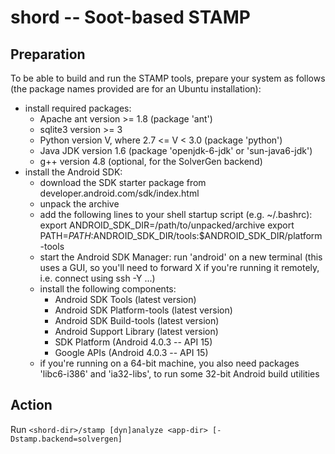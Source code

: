 shord -- Soot-based STAMP
=========================

Preparation
-----------

To be able to build and run the STAMP tools, prepare your system as follows
(the package names provided are for an Ubuntu installation):

* install required packages:
    * Apache ant version >= 1.8 (package 'ant')
    * sqlite3 version >= 3
    * Python version V, where 2.7 <= V < 3.0 (package 'python')
    * Java JDK version 1.6 (package 'openjdk-6-jdk' or 'sun-java6-jdk')
    * g++ version 4.8 (optional, for the SolverGen backend)
* install the Android SDK:
    * download the SDK starter package from developer.android.com/sdk/index.html
    * unpack the archive
    * add the following lines to your shell startup script (e.g. ~/.bashrc):
        export ANDROID_SDK_DIR=/path/to/unpacked/archive
        export PATH=$PATH:$ANDROID_SDK_DIR/tools:$ANDROID_SDK_DIR/platform-tools
    * start the Android SDK Manager: run 'android' on a new terminal (this uses
      a GUI, so you'll need to forward X if you're running it remotely, i.e.
      connect using ssh -Y ...)
    * install the following components:
        * Android SDK Tools (latest version)
        * Android SDK Platform-tools (latest version)
        * Android SDK Build-tools (latest version)
        * Android Support Library (latest version)
        * SDK Platform (Android 4.0.3 -- API 15)
        * Google APIs (Android 4.0.3 -- API 15)
    * if you're running on a 64-bit machine, you also need packages 'libc6-i386'
      and 'ia32-libs', to run some 32-bit Android build utilities

Action
-------

Run `<shord-dir>/stamp [dyn]analyze <app-dir> [-Dstamp.backend=solvergen]`
